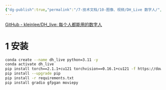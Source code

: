 ```yaml
---
{"dg-publish":true,"permalink":"/7-技术文档/10-图像、视频/DH_Live 数字人/","tags":["数字人"]}
---
```


[GitHub - kleinlee/DH\_live: 每个人都能用的数字人](https://github.com/kleinlee/DH_live)
# 1 安装
```bash
conda create --name dh_live python=3.11 -y
conda activate dh_live
pip install torch==2.1.1+cu121 torchvision==0.16.1+cu121 -f https://download.pytorch.org/whl/torch_stable.html
pip install --upgrade pip
pip install -r requirements.txt
pip install gradio gfpgan moviepy
```